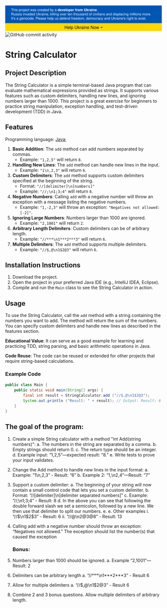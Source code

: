 [![Stand With Ukraine](https://raw.githubusercontent.com/vshymanskyy/StandWithUkraine/main/banner-direct-single.svg)](https://stand-with-ukraine.pp.ua)
<img alt="GitHub commit activity" src="https://img.shields.io/github/commit-activity/m/Turskyi/StringCalculator">

# String Calculator

## Project Description

The String Calculator is a simple terminal-based Java program that can
evaluate mathematical expressions provided as strings.
It supports various features such as custom delimiters,
handling new lines, and ignoring numbers larger than 1000.
This project is a great exercise for beginners to practice string manipulation,
exception handling, and test-driven development (TDD) in Java.

## Features

Programming language: [Java](https://www.oracle.com/java/);

1. **Basic Addition**: The `add` method can add numbers separated by commas.
   - Example: `"1,2,5"` will return `8`.
2. **Handling New Lines**: The `add` method can handle new lines in the input.
   - Example: `"1\n,2,3"` will return `6`.
3. **Custom Delimiters**: The `add` method supports custom delimiters specified
   at the beginning of the string.
   - Format: `"//[delimiter]\n[numbers]"`
   - Example: `"//;\n1;3;4"` will return `8`.
4. **Negative Numbers**: Calling `add` with a negative number will throw an
   exception with a message listing the negative numbers.
   - Example: `"1,-2,3"` will throw an
     exception: `"Negatives not allowed: [-2]"`.
5. **Ignoring Large Numbers**: Numbers larger than 1000 are ignored.
   - Example: `"2,1001"` will return `2`.
6. **Arbitrary Length Delimiters**: Custom delimiters can be of arbitrary
   length.
   - Example: `"//***\n1***2***3"` will return `6`.
7. **Multiple Delimiters**: The `add` method supports multiple delimiters.
   - Example: `"//$,@\n1$2@3"` will return `6`.

## Installation Instructions

1. Download the project.
2. Open the project in your preferred Java IDE (e.g., IntelliJ IDEA, Eclipse).
3. Compile and run the `Main` class to see the String Calculator in action.

## Usage

To use the String Calculator, call the `add` method with a string containing
the numbers you want to add.
The method will return the sum of the numbers.
You can specify custom delimiters and handle new lines as described in the
features section.

**Educational Value**:
It can serve as a good example for learning and practicing TDD,
string parsing, and basic arithmetic operations in Java.

**Code Reuse**:
The code can be reused or extended for other projects
that require string-based calculations.

### Example Code

```java
public class Main {
    public static void main(String[] args) {
        final int result = StringCalculator.add ("//$,@\n1$2@3");
        System.out.println ("Result: " + result); // Output: Result: 6
    }
}
```

## The goal of the program:

1. Create a simple String calculator with a method "int Add(string numbers)":
   a. The numbers in the string are separated by a comma.
   b. Empty strings should return 0.
   c. The return type should be an integer.
   d. Example input: “1,2,5”—expected result: “8.”
   e. Write tests to prove your input validates.
2. Change the Add method to handle new lines in the input format:
   a. Example: “1\n,2,3” - Result: “6”
   b. Example 2: “1,\n2,4”—Result: “7”
3. Support a custom delimiter:
   a.
   The beginning of your string will now contain a small control code
   that lets you
   set a custom delimiter.
   b. Format: “//[delimiter]\n[delimiter separated numbers]”
   c.
   Example: “//;\n1;3;4” - Result: 8
   d.
   In the above you can see that following the double forward slash we set a
   semicolon, followed by a new line.
   We then use that delimiter to split our
   numbers.
   e.
   e.
   Other examples
   i.
   “//$\n1$2$3” - Result: 6
   ii. “//@\n2@3@8” - Result: 13
4. Calling add with a negative number should throw an exception:
   “Negatives not allowed.”
   The exception should list the number(s) that caused the exception

   ### Bonus:
5. Numbers larger than 1000 should be ignored.
   a.
   Example “2,1001”—Result: 2
6. Delimiters can be arbitrary length
   a. “//\*\*\*\n1\*\*\*2\*\*\*3” - Result 6
7. Allow for multiple delimiters
   a. “//$,@\n1$2@3” - Result 6
8. Combine 2 and 3 bonus questions. Allow multiple delimiters of arbitrary
   length.